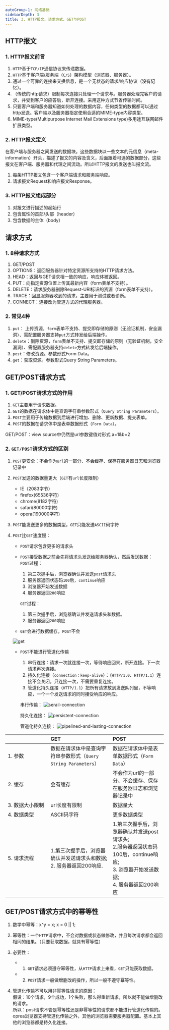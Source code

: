 ```yaml
---
autoGroup-1: 网络基础
sidebarDepth: 3
title: 3. HTTP报文、请求方式、GET与POST
---
```


## HTTP报文
### 1. HTTP报文前言
1. `HTTP`基于`TCP/IP`通信协议来传递数据。    
2. `HTTP`基于客户端/服务端（`C/S`）架构模型（浏览器、服务器）。    
3. 通过一个可靠的连接来交换信息，是一个无状态的请求/响应协议（没有记忆）。 
4. （传统的http请求）限制每次连接只处理一个请求与。服务器处理完客户的请求，并受到客户的应答后，断开连接。采用这种方式节省传输时间。  
5. 只要客户端和服务器知道如何处理的数据内容，任何类型的数据都可以通过http发送。客户端以及服务器指定使用合适的MIME-type内容类型。
6. MIME-type(Multipurpose Internet Mail Extensions type)多用途互联网邮件扩展类型。

### 2. HTTP报文定义
在客户端与服务器之间发送的数据块。这些数据块以一些文本的元信息（meta-information）开头，描述了报文的内容及含义，后面跟着可选的数据部分，这些报文在客户端、服务器和代理之间流动。所以HTTP报文的发送也叫报文流。

1. 每条HTTP报文包含一个客户端请求和服务端响应。
2. 请求报文Request和响应报文Response。


### 3. HTTP报文组成部分
1. 对报文进行描述的起始行
2. 包含属性的首部/头部（header）
3. 包含数据的主体（body）

## 请求方式
### 1. 8种请求方式
1. GET/POST
2. OPTIONS：返回服务器针对特定资源所支持的HTTP请求方法。
3. HEAD：返回与GET请求相一致的响应，响应体被返回。
4. PUT：向指定资源位置上传其最新内容（form表单不支持）。
5. DELETE：请求服务器删除Request-URI标识的资源（form表单不支持）。
6. TRACE：回显服务器收到的请求，主要用于测试或者诊断。
7. CONNECT：连接改为管道方式的代理服务器。

### 2. 常见4种
1. `put`： 上传资源，`form`表单不支持、提交即存储的原则（无验证机制，安全漏洞）、需配置服务器支持`put`方式转发给后端操作。
2. `delete`：删除资源，`form`表单不支持、提交即存储的原则（无验证机制，安全漏洞）、需配置服务器支持`delete`方式转发给后端操作。
3. `post`：修改资源。参数形式Form Data。
4. `get`：获取资源。参数形式Query String Parameters。

## GET/POST请求方式

### 1. GET/POST请求方式的作用
1. `GET`主要用于请求数据。    
2. `GET`的数据在请求体中是查询字符串参数形式（`Query String Parameters`）。    
3. `POST`主要用于传输数据到后端进行增加、删除、更新数据、提交表单。     
4. `POST`的数据在请求体中是表单数据形式（`Form Data`）。    

GET/POST：view source中仍然是url参数键值对形式 a=1&b=2

### 2. `GET/POST`请求方式的区别   
1. `POST`更安全：不会作为`url`的一部分、不会缓存、保存在服务器日志和浏览器记录中
2. `POST`发送的数据量更大（`GET`有`url`长度限制）
   - IE（2083字节） 
   - firefox(65536字符)   
   - chrome(8182字符)   
   - safari(80000字符)   
   - opera(190000字符)
3. `POST`能发送更多的数据类型，`GET`只能发送`ASCII`码字符
4. `POST`比`GET`速度慢：
   - `POST`请求包含更多的请求头
   - `POST`接受数据之前会先将请求头发送给服务器确认，然后发送数据：   
      `POST`过程：
      1. 第三次握手后，浏览器确认并发送`post`请求头
      2. 服务器返回状态码`100`后，`continue`响应
      3. 浏览器开始发送数据
      4. 服务器返回`200`响应  
  
      `GET`过程：
      1. 第三次握手后，浏览器确认并发送请求头和数据。
      2. 服务器返回`200`响应

   - `GET`会进行数据缓存，`POST`不会
    <img :src="$withBase('/basicComputer/Network/get.png')" alt="get"> 

   - `POST`不能进行管道化传输
      1. 串行连接：请求一次就连接一次，等待响应回来，断开连接。下一次请求再次连接。
      2. 持久化连接（`connection：keep-alive`）：（`HTTP/1.0`、`HTTP/1.1`）连接不会关闭。只连接一次，不需要重复连接。
      3. 管道化持久连接（`HTTP/1.1`）把所有请求放到发送队列里，不等响应，一个一个发送请求的同时接受响应的响应。

      串行传输：
      <img :src="$withBase('/basicComputer/Network/serail-connection.png')" alt="serail-connection"> 

      持久化连接：
      <img :src="$withBase('/basicComputer/Network/persistent-connection.png')" alt="persistent-connection"> 

      管道化持久连接：
      <img :src="$withBase('/basicComputer/Network/pipelined-and-lasting-connection.png')" alt="pipelined-and-lasting-connection"> 

|<div style="width: 120px;"></div> |GET|POST|
|---|:---|:---|
|1. 参数|数据在请求体中是查询字符串参数形式（`Query String Parameters`）|数据在请求体中是表单数据形式（`Form Data`）|
|2. 缓存|会有缓存|不会作为url的一部分、不会缓存、保存在服务器日志和浏览器记录中|
|3. 数据大小限制|url长度有限制|数据量大|
|4. 数据类型|ASCII码字符|更多数据类型|
|5. 请求流程|1.第三次握手后，浏览器确认并发送请求头和数据;</br> 2. 服务器返回200响应.| 1.第三次握手后，浏览器确认并发送post请求头;</br> 2.服务器返回状态码100后，continue响应;</br>3. 浏览器开始发送数据;</br> 4. 服务器返回200响应|

## GET/POST请求方式中的幂等性
1. 数学中幂等：x^y = x; x = 0 || 1;

2. 幂等性：一个`HTTP`请求中，不会对数据或状态做修改，并且每次请求都会返回相同的结果。（只要获取数据，就具有幂等性） 
3. 必要性：
   - 1. `GET`请求必须遵守幂等性，从`HTTP`请求上来看，`GET`只能获取数据。
   - 2. `POST`请求一般做增删改的操作，所以一般不遵守幂等性。    


4. 管道化传输不可以用非幂等性请求的原因：  
假设：10个请求，9个成功，1个失败，那么得重新请求，所以就不能做增删改的请求。    
所以：post请求不管是幂等性还是非幂等性的请求都不能进行管道化传输的。oprea浏览器支持管道化传输之外，其他的浏览器需要服务器配置。基本上其他的浏览器都是持久化连接。



